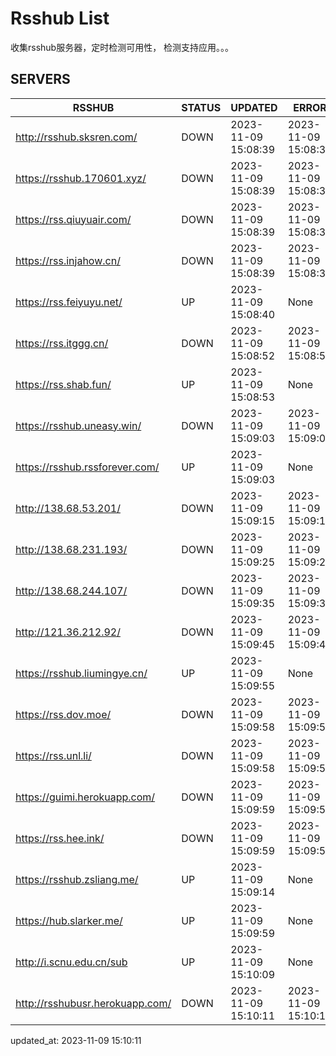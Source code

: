 # Rsshub List

收集rsshub服务器，定时检测可用性， 检测支持应用。。。


## SERVERS

|  RSSHUB   | STATUS  | UPDATED  | ERROR  | TWITTER |  
|  ----  | ----  | ----  | ----  | ---- |  
| http://rsshub.sksren.com/ | DOWN | 2023-11-09 15:08:39 | 2023-11-09 15:08:39 |  
| https://rsshub.170601.xyz/ | DOWN | 2023-11-09 15:08:39 | 2023-11-09 15:08:39 |  
| https://rss.qiuyuair.com/ | DOWN | 2023-11-09 15:08:39 | 2023-11-09 15:08:39 |  
| https://rss.injahow.cn/ | DOWN | 2023-11-09 15:08:39 | 2023-11-09 15:08:39 |  
| https://rss.feiyuyu.net/ | UP | 2023-11-09 15:08:40 | None ||  
| https://rss.itggg.cn/ | DOWN | 2023-11-09 15:08:52 | 2023-11-09 15:08:52 |  
| https://rss.shab.fun/ | UP | 2023-11-09 15:08:53 | None ||  
| https://rsshub.uneasy.win/ | DOWN | 2023-11-09 15:09:03 | 2023-11-09 15:09:03 |  
| https://rsshub.rssforever.com/ | UP | 2023-11-09 15:09:03 | None ||  
| http://138.68.53.201/ | DOWN | 2023-11-09 15:09:15 | 2023-11-09 15:09:15 |  
| http://138.68.231.193/ | DOWN | 2023-11-09 15:09:25 | 2023-11-09 15:09:25 |  
| http://138.68.244.107/ | DOWN | 2023-11-09 15:09:35 | 2023-11-09 15:09:35 |  
| http://121.36.212.92/ | DOWN | 2023-11-09 15:09:45 | 2023-11-09 15:09:45 |  
| https://rsshub.liumingye.cn/ | UP | 2023-11-09 15:09:55 | None ||  
| https://rss.dov.moe/ | DOWN | 2023-11-09 15:09:58 | 2023-11-09 15:09:58 |  
| https://rss.unl.li/ | DOWN | 2023-11-09 15:09:58 | 2023-11-09 15:09:58 |  
| https://guimi.herokuapp.com/ | DOWN | 2023-11-09 15:09:59 | 2023-11-09 15:09:59 |  
| https://rss.hee.ink/ | DOWN | 2023-11-09 15:09:59 | 2023-11-09 15:09:59 |  
| https://rsshub.zsliang.me/ | UP | 2023-11-09 15:09:14 | None |OK|  
| https://hub.slarker.me/ | UP | 2023-11-09 15:09:59 | None ||  
| http://i.scnu.edu.cn/sub | UP | 2023-11-09 15:10:09 | None ||  
| http://rsshubusr.herokuapp.com/ | DOWN | 2023-11-09 15:10:11 | 2023-11-09 15:10:11 |  
  

updated_at: 2023-11-09 15:10:11  
